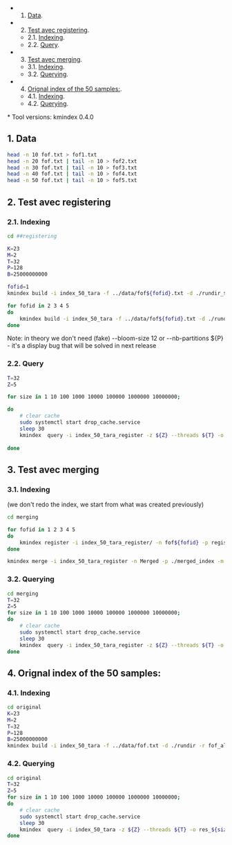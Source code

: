 <!-- vscode-markdown-toc -->
* 1. [Data](#data). 
* 2. [Test avec registering](#testavecregistering). 
	* 2.1. [Indexing](#indexing). 
	* 2.2. [Query](#query). 
* 3. [Test avec merging](#testavecmerging). 
	* 3.1. [Indexing](#indexing-1). 
	* 3.2. [Querying](#querying). 
* 4. [Orignal index of the 50 samples:](#orignalindexofthe50samples:). 
	* 4.1. [Indexing](#indexing-1). 
	* 4.2. [Querying](#querying-1). 

<!-- vscode-markdown-toc-config
	numbering=true
	autoSave=true
	/vscode-markdown-toc-config -->
<!-- /vscode-markdown-toc -->* Tool versions: kmindex 0.4.0


##  1. <a name='data'></a>Data
```bash
head -n 10 fof.txt > fof1.txt
head -n 20 fof.txt | tail -n 10 > fof2.txt
head -n 30 fof.txt | tail -n 10 > fof3.txt
head -n 40 fof.txt | tail -n 10 > fof4.txt
head -n 50 fof.txt | tail -n 10 > fof5.txt
```

##  2. <a name='testavecregistering'></a>Test avec registering

###  2.1. <a name='indexing'></a>Indexing
```bash
cd ##registering

K=23
M=2
T=32
P=128
B=25000000000

fofid=1
kmindex build -i index_50_tara -f ../data/fof${fofid}.txt -d ./rundir_${fofid} -r fof${fofid} --km-path ../bin/kmtricks -k ${K} --cpr --bloom-size ${B}  --threads ${T} --nb-partitions ${P}

for fofid in 2 3 4 5
do
    kmindex build -i index_50_tara -f ../data/fof${fofid}.txt -d ./rundir_${fofid} -r fof${fofid} --km-path ../bin/kmtricks --cpr  --threads ${T} --from fof1 --bloom-size 12  --nb-partitions ${P}
done
```
Note: in theory we don't need (fake) --bloom-size 12 or --nb-partitions ${P} - it's a display bug that will be solved in next release

###  2.2. <a name='query'></a>Query
```bash
T=32
Z=5

for size in 1 10 100 1000 10000 100000 1000000 10000000; 

do
    # clear cache
    sudo systemctl start drop_cache.service
    sleep 30
    kmindex  query -i index_50_tara_register -z ${Z} --threads ${T} -o res_${size} -q ${size}.fasta --fast -s all
    
done
```


##  3. <a name='testavecmerging'></a>Test avec merging
###  3.1. <a name='indexing-1'></a>Indexing
(we don't redo the index, we start from what was created previously)
```bash
cd merging

for fofid in 1 2 3 4 5
do
    kmindex register -i index_50_tara_register/ -n fof${fofid} -p registering/rundir_${fofid}
done

kmindex merge -i index_50_tara_register -n Merged -p ./merged_index -m fof1,fof2,fof3,fof4,fof5 
```

###  3.2. <a name='querying'></a>Querying
```bash
cd merging
T=32
Z=5
for size in 1 10 100 1000 10000 100000 1000000 10000000; 
do
    # clear cache
    sudo systemctl start drop_cache.service
    sleep 30
    kmindex  query -i index_50_tara_register -z ${Z} --threads ${T} -o res_${size} -q ${size}.fasta --fast -s all
done
```

##  4. <a name='orignalindexofthe50samples:'></a>Orignal index of the 50 samples:
###  4.1. <a name='indexing-1'></a>Indexing
```bash
cd original
K=23
M=2
T=32
P=128
B=25000000000
kmindex build -i index_50_tara -f ../data/fof.txt -d ./rundir -r fof_all --km-path ../bin/kmtricks -k ${K} --cpr --bloom-size ${B}  --threads ${T} --nb-partitions ${P}
```

###  4.2. <a name='querying-1'></a>Querying 
```bash
cd original
T=32
Z=5
for size in 1 10 100 1000 10000 100000 1000000 10000000; 
do
    # clear cache
    sudo systemctl start drop_cache.service
    sleep 30
    kmindex  query -i index_50_tara -z ${Z} --threads ${T} -o res_${size} -q ${size}.fasta --fast  -s all
done
```
